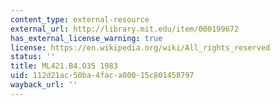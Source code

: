 ```yaml
---
content_type: external-resource
external_url: http://library.mit.edu/item/000199672
has_external_license_warning: true
license: https://en.wikipedia.org/wiki/All_rights_reserved
status: ''
title: ML421.B4.O35 1983
uid: 112d21ac-50ba-4fac-a000-15c801458797
wayback_url: ''
---
```

